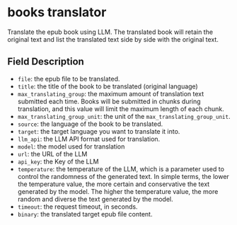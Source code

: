 # books translator

Translate the epub book using LLM. The translated book will retain the original text and list the translated text side by side with the original text.

## Field Description

- `file`: the epub file to be translated.
- `title`: the title of the book to be translated (original language)
- `max_translating_group`: the maximum amount of translation text submitted each time. Books will be submitted in chunks during translation, and this value will limit the maximum length of each chunk.
- `max_translating_group_unit`: the unit of the `max_translating_group_unit`.
- `source`: the language of the book to be translated.
- `target`: the target language you want to translate it into.
- `llm_api`: the LLM API format used for translation.
- `model`: the model used for translation
- `url`: the URL of the LLM
- `api_key`: the Key of the LLM
- `temperature`: the temperature of the LLM, which is a parameter used to control the randomness of the generated text. In simple terms, the lower the temperature value, the more certain and conservative the text generated by the model. The higher the temperature value, the more random and diverse the text generated by the model.
- `timeout`: the request timeout, in seconds.
- `binary`: the translated target epub file content.